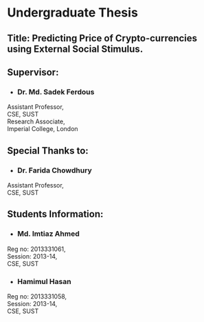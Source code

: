 # Undergraduate Thesis
## Title: Predicting Price of Crypto-currencies using External Social Stimulus.

## Supervisor:

- <h3>Dr. Md. Sadek Ferdous</h3>
Assistant Professor,<br>
CSE, SUST <br>
Research Associate,<br>
Imperial College, London


## Special Thanks to:

- <h3>Dr. Farida Chowdhury</h3>
Assistant Professor,<br>
CSE, SUST

## Students Information:

- <h3>Md. Imtiaz Ahmed</h3>
Reg no: 2013331061,<br>
Session: 2013-14,<br>
CSE, SUST

- <h3>Hamimul Hasan</h3>
Reg no: 2013331058,<br>
Session: 2013-14,<br>
CSE, SUST

